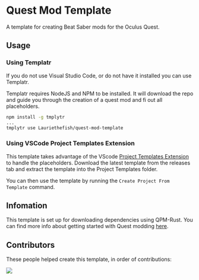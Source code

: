 # Quest Mod Template

A template for creating Beat Saber mods for the Oculus Quest. 


## Usage

### Using Templatr

If you do not use Visual Studio Code, or do not have it installed you can use Templatr.

Templatr requires NodeJS and NPM to be installed.
It will download the repo and guide you through the creation of a quest mod and fi out all placeholders.


```bash
npm install -g tmplytr
...
tmplytr use Lauriethefish/quest-mod-template
```

### Using VSCode Project Templates Extension

This template takes advantage of the VScode [Project Templates Extension](https://marketplace.visualstudio.com/items?itemName=cantonios.project-templates) to handle the placeholders. 
Download the latest template from the releases tab and extract the template into the Project Templates folder.

You can then use the template by running the `Create Project From Template` command.

## Infomation

<!-- Uses phaze's guide because it is the most up to date guide
 It is also being rewritten for 1.19+ and beyond with docsify -->
This template is set up for downloading dependencies using QPM-Rust. You can find more info about getting started with Quest modding [here](https://docs.phazed.xyz/beatsaber-modding).

## Contributors

These people helped create this template, in order of contributions:

<a href="https://github.com/lauriethefish/quest-mod-template/graphs/contributors">
  <img src="https://contrib.rocks/image?repo=lauriethefish/quest-mod-template" />
</a>
